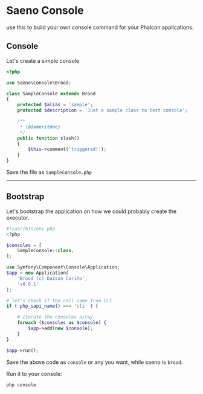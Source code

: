 # Saeno Console

use this to build your own console command for your Phalcon applications.

## Console

Let's create a simple console

```php
<?php

use Saeno\Console\Brood;

class SampleConsole extends Brood
{
    protected $alias = 'sample';
    protected $description = 'Just a sample class to test console';

    /**
     * {@inheritdoc}
     */
    public function slash()
    {
        $this->comment('triggered!');
    }
}
```

Save the file as ``SampleConsole.php``


---


## Bootstrap

Let's bootstrap the application on how we could probably create the executor.

```php
#!/usr/bin/env php
<?php

$consoles = [
    SampleConsole::class,
];

use Symfony\Component\Console\Application;
$app = new Application(
    'Brood (c) Daison Cariño',
    'v0.0.1'
);

# let's check if the call came from CLI
if ( php_sapi_name() === 'cli' ) {

    # iterate the consoles array
    foreach ($consoles as $console) {
        $app->add(new $console);
    }
}

$app->run();
```

Save the above code as ``console`` or any you want, while saeno is ``brood``.

Run it to your console:
```shell
php console
```
